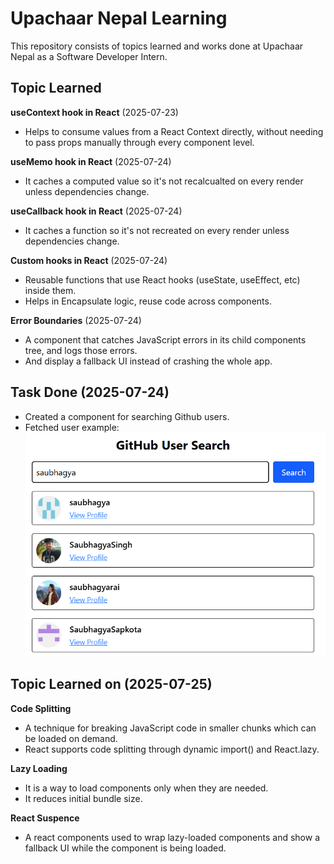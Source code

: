 # Upachaar Nepal Learning

This repository consists of topics learned and works done at Upachaar Nepal as a Software Developer Intern.

## Topic Learned

**useContext hook in React** (2025-07-23)
- Helps to consume values from a React Context directly, without needing to pass props manually through every component level.

**useMemo hook in React** (2025-07-24)
- It caches a computed value so it's not recalcualted on every render unless dependencies change.

**useCallback hook in React** (2025-07-24)
- It caches a function so it's not recreated on every render unless dependencies change.

**Custom hooks in React** (2025-07-24)
- Reusable functions that use React hooks (useState, useEffect, etc) inside them.
- Helps in Encapsulate logic, reuse code across components.

**Error Boundaries** (2025-07-24)
- A component that catches JavaScript errors in its child components tree, and logs those errors.
- And display a fallback UI instead of crashing the whole app.

## Task Done (2025-07-24)
- Created a component for searching Github users.
- Fetched user example:
![github Search](./public/github_Search.png)

## Topic Learned on (2025-07-25)

**Code Splitting**
- A technique for breaking JavaScript code in smaller chunks which can be loaded on demand.
- React supports code splitting through dynamic import() and React.lazy.

**Lazy Loading**
- It is a way to load components only when they are needed.
- It reduces initial bundle size.

**React Suspence**
- A react components used to wrap lazy-loaded components and show a fallback UI while the component is being loaded.